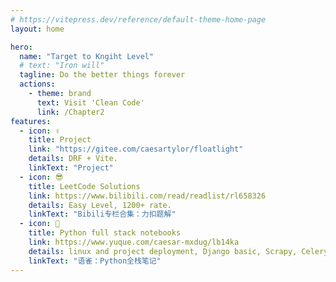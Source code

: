 ```yaml
---
# https://vitepress.dev/reference/default-theme-home-page
layout: home

hero:
  name: "Target to Kngiht Level"
  # text: "Iron will"
  tagline: Do the better things forever
  actions:
    - theme: brand
      text: Visit 'Clean Code'
      link: /Chapter2
features:
  - icon: ✌️
    title: Project
    link: "https://gitee.com/caesartylor/floatlight"
    details: DRF + Vite.
    linkText: "Project"
  - icon: 😎
    title: LeetCode Solutions
    link: https://www.bilibili.com/read/readlist/rl658326
    details: Easy Level, 1200+ rate.
    linkText: "Bibili专栏合集：力扣题解"
  - icon: 🐯
    title: Python full stack notebooks
    link: https://www.yuque.com/caesar-mxdug/lb14ka
    details: linux and project deployment, Django basic, Scrapy, Celery, Docker
    linkText: "语雀：Python全栈笔记"
---
```


<style>
  :root {
  --vp-home-hero-name-color: transparent;
  --vp-home-hero-name-background: -webkit-linear-gradient(120deg, #bd34fe, #41d1ff, rgb(205, 127, 149));
}
</style>
